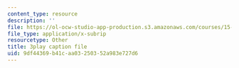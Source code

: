 ```yaml
---
content_type: resource
description: ''
file: https://ol-ocw-studio-app-production.s3.amazonaws.com/courses/15-960-new-executive-thinking-social-impact-technology-projects-fall-2017-spring-2018/9df44369b41caa03250352a983e727d6_HaySEpWEsdU.srt
file_type: application/x-subrip
resourcetype: Other
title: 3play caption file
uid: 9df44369-b41c-aa03-2503-52a983e727d6
---
```

